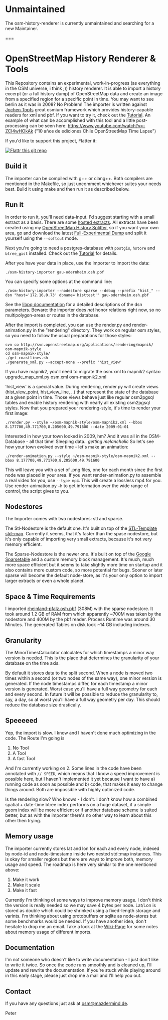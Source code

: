 # Unmaintained
The osm-history-renderer is currently unmaintained and searching for a new Maintainer.

===

# OpenStreetMap History Renderer & Tools
This Repository contains an experimental, work-in-progress (as everything in the OSM universe, i think ;)) history renderer. It is able to import a history excerpt (or a full history dump) of OpenStreetMap data and create an image from a specified region for a specific point in time. You may want to see berlin as it was in 2008? No Problem! The importer is written against [Jochen Topfs](https://github.com/joto) great osmium framework which provides history-capable readers for xml and pbf. If you want to try it, check out the [Tutorial](https://github.com/MaZderMind/osm-history-renderer/blob/master/TUTORIAL.md). An example of what can be accomplished with this tool and a little post-processing can be seen here: https://www.youtube.com/watch?v=-ZCI4wHOkAk ("10 años de ediciones Chile OpenStreetMap Time Lapse")

If you'd like to support this project, Flatter it:

[![Flattr this git repo](http://api.flattr.com/button/flattr-badge-large.png)](https://flattr.com/submit/auto?user_id=MaZderMind&url=https://github.com/MaZderMind/osm-history-renderer&title=osm-history-renderer&language=en_GB&tags=github&category=software) 

## Build it
The importer can be compiled with g++ or clang++. Both compilers are mentioned in the Makefile, so just uncomment whichever suites your needs best. Build it using make and then run it as described below.

## Run it
In order to run it, you'll need data-input. I'd suggest starting with a small extract as a basis. There are some [hosted extracts](http://osm.personalwerk.de/full-history-extracts/).
All extracts have been created using my [OpenStreetMap History Splitter](https://github.com/MaZderMind/osm-history-splitter/), so if you want your own area, go and download the latest [Full-Experimental Dump](http://osm.personalwerk.de/full-experimental/) and split it yourself using the `--softcut` mode.

Next you're going to need a postgres-database with `postgis`, `hstore` and `btree_gist` installed. Check out the [Tutorial](https://github.com/MaZderMind/osm-history-renderer/blob/master/TUTORIAL.md) for details.

After you have your data in place, use the importer to import the data:

    ./osm-history-importer gau-odernheim.osh.pbf

You can specify some options at the command line:

    ./osm-history-importer --nodestore sparse --debug --prefix "hist_" --dsn "host='172.16.0.73' dbname='histtest'" gau-odernheim.osh.pbf

See the [libpq documentation](http://www.postgresql.org/docs/8.1/static/libpq.html#LIBPQ-CONNECT) for a detailed descriptions of the dsn parameters. Beware: the importer does *not* honor relations right now, so no multipolygon-areas or routes in the database.

After the import is completed, you can use the render.py and render-animation.py in the "rendering" directory. They work on regular osm styles, so you need to follow the usual preparations for those styles:

    svn co http://svn.openstreetmap.org/applications/rendering/mapnik/ osm-mapnik-style
    cd osm-mapnik-style/
    ./get-coastlines.sh
    ./generate_xml.py --accept-none --prefix 'hist_view'

If you have mapnik2, you'll need to migrate the osm.xml to mapnik2 syntax:
    upgrade_map_xml.py osm.xml osm-mapnik2.xml

'hist_view' is a special value. During rendering, render.py will create views (hist_view_point, hist_view_line, ..) that represent the state of the database at a given point in time. Those views behave just like regular osm2pgsql tables and enable history rendering with nearly all existing osm2pgsql styles. Now that you prepared your rendering-style, it's time to render your first image:

    ./render.py --style ~/osm-mapnik-style/osm-mapnik2.xml --bbox 8.177700,49.771700,8.205600,49.791600 --date 2009-01-01

Interested in how your town looked in 2009, hm? And it was all in the OSM-Database - all that time! Sleeping data.. *getting melancholic*
So let's see how your town evolved over time - let's make an animation:

    ./render-animation.py --style ~/osm-mapnik-style/osm-mapnik2.xml --bbox 8.177700,49.771700,8.205600,49.791600

This will leave you with a set of .png files, one for each month since the first node was placed in your area. If you want render-animation.py to assemble a real video for you, use `--type mp4`. This will create a lossless mp4 for you. Use render-animation.py `-h` to get information over the wide range of control, the script gives to you.

## Nodestores
The Importer comes with two nodestores: stl and sparse.

The Stl-Nodestore is the default one. It's built on top of the [STL-Template](http://de.wikipedia.org/wiki/Standard_Template_Library) [std::map](http://www.cplusplus.com/reference/map/map/). Currently it seems, that it's faster than the spase nodestore, but it's only capable of importing very small extracts, because it's not very memory efficient.

The Sparse-Nodestore is the newer one. It's built on top of the [Google Sparsetable](http://google-sparsehash.googlecode.com/svn/trunk/doc/sparsetable.html) and a custom memory block management. It's much, much more space efficient but it seems to take slightly more time on startup and it also contains more custom code, so more potential for bugs. Sooner or later sparse will become the default node-store, as it's your only option to import larger extracts or even a whole planet.

## Space & Time Requirements
I imported [rheinland-pfalz.osh.pbf](http://osm.personalwerk.de/full-history-extracts/history_2012-10-13_13:35/europe/germany/rheinland-pfalz.osh.pbf) (308M) with the sparse nodestore. It took around 1.2 GB of RAM from which apparently ~700M was taken by the nodestore and 400M by the pbf reader. Process Runtime was around 30 Minutes. The generated Tables on disk took ~14 GB including indexes.

## Granularity
The MinorTimesCalculator calculates for which timestamps a minor way version is needed. This is the place that determines the granularity of your database on the time axis.

By default it stores data to the split second. When a node is moved two times within a second (or two nodes of the same way), one minor version is generated. If the node timestamps differ, for each timestamp a minor version is generated. Worst case you'll have a full way geometry for each and every second.
In future it will be possible to reduce the granularity to, say, a day, so at worst you'll have a full way geometry per day. This should reduce the database size drastically.


## Speeeeed
Yep, the import is slow. I know and I haven't done much optimizing in the code. The Route I'm going is

 1. No Tool
 2. A Tool
 3. A fast Tool

And I'm currently working on 2. Some lines in the code have been annotated with `// SPEED`, which means that I know a speed improvement is possible here, but I haven't implemented it yet because I want to have a) running code as soon as possible and b) code, that makes it easy to change things around. Both are impossible with highly optimized code.

Is the rendering slow? Who knows - I don't. I don't know how a combined spatial + date-time btree index performs on a huge dataset, if a simple geom index will be more efficient or if another database scheme is suited better, but as with the importer there's no other way to learn about this other then trying.

## Memory usage
The importer currently stores lat and lon for each and every node, indexed by node-id and node-timestamp inside two nested std::map instances. This is okay for smaller regions but there are ways to improve both, memory usage and speed. The roadmap is here very similar to the one mentioned above:

 1. Make it work
 2. Make it scale
 3. Make it fast

Currently I'm thinking of some ways to improve memory usage. I don't think the version is really needed so we may save 4 bytes per node. Lat/Lon is stored as double which could be shrinked using a fixed-length storage and varints. I'm thinking about using protobuffers or sqlite as node-stores but some benchmarks would be needed. If you have another idea, don't hesitate to drop me an email.
Take a look at the [Wiki-Page](https://wiki.openstreetmap.org/wiki/OSM_History_Renderer) for some notes about memory usage of different imports.

## Documentation
I'm not someone who doesn't like to write documentation - I just don't like to write it twice. So once the code runs smoothly and is cleaned up, I'll update and rewrite the documentation. If you're stuck while playing around in this early stage, please just drop me a mail and I'll help you out.

## Contact
If you have any questions just ask at osm@mazdermind.de.

Peter

